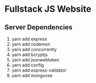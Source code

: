 # Fullstack JS Website

## Server Dependencies

1. yarn add express
2. yarn add nodemon
3. yarn add concurrently
4. yarn add bcryptjs
5. yarn add jsonwebtoken
6. yarn add config
7. yarn add express-validator
8. yarn add mongoose
